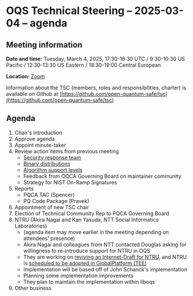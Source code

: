 # OQS Technical Steering – 2025-03-04 – agenda

## Meeting information

**Date and time:** Tuesday, March 4, 2025, 17:30-18:30 UTC / 9:30-10:30 US Pacific / 12:30-13:30 US Eastern / 18:30-19:00 Central European

**Location:** [Zoom](https://zoom-lfx.platform.linuxfoundation.org/meeting/97542474419?password=d47c69ba-4c2f-40dc-9178-1ebf76366563)

Information about the TSC (members, roles and responsibilities, charter) is available on Github at [https://github.com/open-quantum-safe/tsc](https://github.com/open-quantum-safe/tsc)

## Agenda

1. Chair's introduction
2. Approve agenda
3. Appoint minute-taker
4. Review action items from previous meeting
	- [Security response team](https://github.com/open-quantum-safe/tsc/issues/60)
	- [Binary distributions](https://github.com/orgs/open-quantum-safe/discussions/1625#discussioncomment-11751301)
	- [Algorithm support levels](https://github.com/open-quantum-safe/liboqs/issues/2045)
	- Feedback from OQCA Governing Board on maintainer community
	- Strategy for NIST On-Ramp Signatures
5. Reports
	- PQCA TAC (Spencer)
	- PQ Code Package (Pravek)
6. Appointment of new TSC chair
7. Election of Technical Community Rep to PQCA Governing Board
8. NTRU (Akira Nagai and Kan Yasuda, NTT Social Informatics Laboratories)
	- (agenda item may move earlier in the meeting depending on attendees' presence)
	- Akira Nagai and colleagues from NTT contacted Douglas asking for willingness to re-introduce support for NTRU in OQS
	- They are working on [reviving an Internet-Draft for NTRU](https://github.com/mesur-io/ntru-key-encapsulation/pull/7/files), and NTRU is [scheduled to be adopted in GlobalPlatform (TEE)](https://globalplatform.org/wp-content/uploads/2023/07/GPD_TEE_InternalCoreAPI_Spec_v1.3.1.35_PublicRvw.pdf)
	- Implementation will be based off of John Schanck's implementation
	- Planning some implementation improvements
	- They plan to maintain the implementation within liboqs
9. Other business
